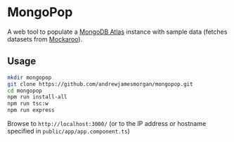 # MongoPop

A web tool to populate a [MongoDB Atlas](https://cloud.mongo.com) instance with sample data (fetches datasets from [Mockaroo](https://www.mockaroo.com)).

## Usage

```bash
mkdir mongopop
git clone https://github.com/andrewjamesmorgan/mongopop.git
cd mongopop
npm run install-all
npm run tsc:w
npm run express
```

Browse to `http://localhost:3000/` (or to the IP address or hostname specified in `public/app/app.component.ts`)

